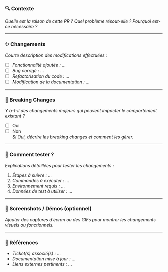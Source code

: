 ### 🔍 Contexte
_Quelle est la raison de cette PR ? Quel problème résout-elle ? Pourquoi est-ce nécessaire ?_

---

### ✨ Changements
_Courte description des modifications effectuées :_
- [ ] _Fonctionnalité ajoutée : ..._
- [ ] _Bug corrigé : ..._
- [ ] _Refactorisation du code : ..._
- [ ] _Modification de la documentation : ..._

---

### 🚨 Breaking Changes
_Y a-t-il des changements majeurs qui peuvent impacter le comportement existant ?_
- [ ] Oui
- [ ] Non  
  _Si Oui, décrire les breaking changes et comment les gérer._

---

### 🧪 Comment tester ?
_Explications détaillées pour tester les changements :_
1. _Étapes à suivre : ..._
2. _Commandes à exécuter : ..._
3. _Environnement requis : ..._
4. _Données de test à utiliser : ..._

---

### 📸 Screenshots / Démos (optionnel)
_Ajouter des captures d'écran ou des GIFs pour montrer les changements visuels ou fonctionnels._

---

### 🔗 Références
- _Ticket(s) associé(s) : ..._
- _Documentation mise à jour : ..._
- _Liens externes pertinents : ..._  

